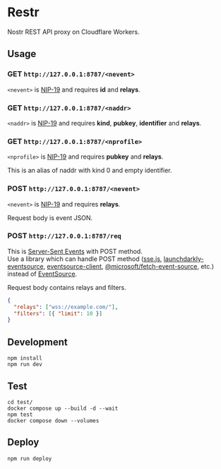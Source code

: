 # Restr

Nostr REST API proxy on Cloudflare Workers.

## Usage

### GET `http://127.0.0.1:8787/<nevent>`

`<nevent>` is [NIP-19](https://github.com/nostr-protocol/nips/blob/master/19.md)
and requires **id** and **relays**.

### GET `http://127.0.0.1:8787/<naddr>`

`<naddr>` is [NIP-19](https://github.com/nostr-protocol/nips/blob/master/19.md)
and requires **kind**, **pubkey**, **identifier** and **relays**.

### GET `http://127.0.0.1:8787/<nprofile>`

`<nprofile>` is
[NIP-19](https://github.com/nostr-protocol/nips/blob/master/19.md) and requires
**pubkey** and **relays**.

This is an alias of naddr with kind 0 and empty identifier.

### POST `http://127.0.0.1:8787/<nevent>`

`<nevent>` is [NIP-19](https://github.com/nostr-protocol/nips/blob/master/19.md)
and requires **relays**.

Request body is event JSON.

### POST `http://127.0.0.1:8787/req`

This is
[Server-Sent Events](https://developer.mozilla.org/docs/Web/API/Server-sent_events)
with POST method.\
Use a library which can handle POST method
([sse.js](https://www.npmjs.com/package/sse.js),
[launchdarkly-eventsource](https://www.npmjs.com/package/launchdarkly-eventsource),
[eventsource-client](https://www.npmjs.com/package/eventsource-client),
[@microsoft/fetch-event-source](https://www.npmjs.com/package/@microsoft/fetch-event-source),
etc.) instead of
[EventSource](https://developer.mozilla.org/docs/Web/API/EventSource).

Request body contains relays and filters.

```json
{
  "relays": ["wss://example.com/"],
  "filters": [{ "limit": 10 }]
}
```

## Development

```
npm install
npm run dev
```

## Test

```
cd test/
docker compose up --build -d --wait
npm test
docker compose down --volumes
```

## Deploy

```
npm run deploy
```
